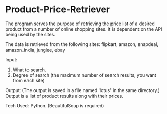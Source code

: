 Product-Price-Retriever
=======================

The program serves the purpose of retrieving the price list of a desired product from a number of online shopping sites.
It is dependent on the API being used by the sites.

The data is retrieved from the following sites:
flipkart, amazon, snapdeal, amazon_india, junglee, ebay 

Input:
1. What to search.
2. Degree of search (the maximum number of search results, you want from each site)

Output:
(The output is saved in a file named 'lotus' in the same directory.)
Output is a list of product results along with their prices.

Tech Used:
Python.
(BeautifulSoup is required)

